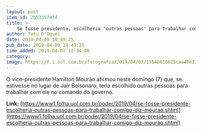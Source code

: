 ```yaml
---
layout: post
item_id: 2553397834
title: >-
    Se fosse presidente, escolheria 'outras pessoas' para trabalhar comigo, diz Mourão
author: Tatu D'Oquei
date: 2019-04-09 18:49:25
pub_date: 2019-04-09 18:49:25
time_added: 2019-04-07 13:34:00
category: 
image: https://f.i.uol.com.br/fotografia/2019/04/07/15546616025caa40e22c252_1554661602_3x2_rt.jpg
---
```


O vice-presidente Hamilton Mourão afirmou neste domingo (7) que, se estivesse no lugar de Jair Bolsonaro, teria escolhido outras pessoas para trabalhar com ele no comando do governo.

**Link:** [https://www1.folha.uol.com.br/poder/2019/04/se-fosse-presidente-escolheria-outras-pessoas-para-trabalhar-comigo-diz-mourao.shtml](https://www1.folha.uol.com.br/poder/2019/04/se-fosse-presidente-escolheria-outras-pessoas-para-trabalhar-comigo-diz-mourao.shtml)

